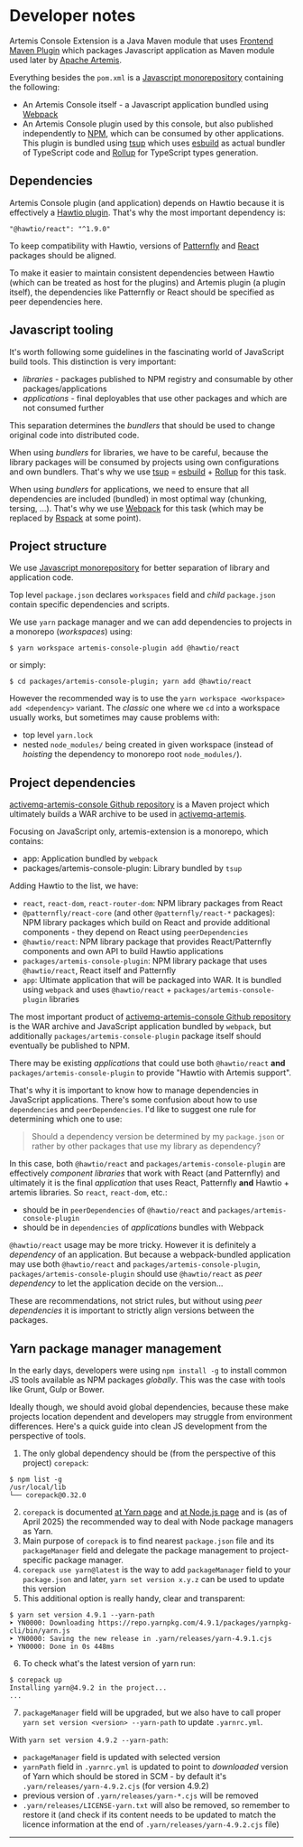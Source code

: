 # Developer notes

Artemis Console Extension is a Java Maven module that uses [Frontend Maven Plugin][1] which packages Javascript application as Maven module used later by [Apache Artemis][2].

Everything besides the `pom.xml` is a [Javascript monorepository][3] containing the following:

* An Artemis Console itself - a Javascript application bundled using [Webpack][4]
* An Artemis Console plugin used by this console, but also published independently to [NPM][5], which can be consumed by other applications. This plugin is bundled using [tsup][6] which uses [esbuild][7] as actual bundler of TypeScript code and [Rollup][8] for TypeScript types generation.

## Dependencies

Artemis Console plugin (and application) depends on Hawtio because it is effectively a [Hawtio plugin][9]. That's why the most important dependency is:

    "@hawtio/react": "^1.9.0"

To keep compatibility with Hawtio, versions of [Patternfly][10] and [React][11] packages should be aligned.

To make it easier to maintain consistent dependencies between Hawtio (which can be treated as host for the plugins) and Artemis plugin (a plugin itself), the dependencies like Patternfly or React should be specified as peer dependencies here.

## Javascript tooling

It's worth following some guidelines in the fascinating world of JavaScript build tools. This distinction is very important:

* _libraries_ - packages published to NPM registry and consumable by other packages/applications
* _applications_ - final deployables that use other packages and which are not consumed further

This separation determines the _bundlers_ that should be used to change original code into distributed code.

When using _bundlers_ for libraries, we have to be careful, because the library packages will be consumed by projects using own configurations and own bundlers. That's why we use [tsup][6] = [esbuild][7] + [Rollup][8] for this task.

When using _bundlers_ for applications, we need to ensure that all dependencies are included (bundled) in most optimal way (chunking, tersing, ...). That's why we use [Webpack][4] for this task (which may be replaced by [Rspack][12] at some point).

## Project structure

We use [Javascript monorepository][3] for better separation of library and application code.

Top level `package.json` declares `workspaces` field and _child_ `package.json` contain specific dependencies and scripts.

We use `yarn` package manager and we can add dependencies to projects in a monorepo (_workspaces_) using:
```console
$ yarn workspace artemis-console-plugin add @hawtio/react
```

or simply:
```console
$ cd packages/artemis-console-plugin; yarn add @hawtio/react
```

However the recommended way is to use the `yarn workspace <workspace> add <dependency>` variant. The _classic_ one where we `cd` into a workspace usually works, but sometimes may cause problems with:
* top level `yarn.lock`
* nested `node_modules/` being created in given workspace (instead of _hoisting_ the dependency to monorepo root `node_modules/`).

## Project dependencies

[activemq-artemis-console Github repository](https://github.com/apache/activemq-artemis-console/) is a Maven project which ultimately builds a WAR archive to be used in [activemq-artemis](https://github.com/apache/activemq-artemis/).

Focusing on JavaScript only, artemis-extension is a monorepo, which contains:
* app: Application bundled by `webpack`
* packages/artemis-console-plugin: Library bundled by `tsup`

Adding Hawtio to the list, we have:

* `react`, `react-dom`, `react-router-dom`: NPM library packages from React
* `@patternfly/react-core` (and other `@patternfly/react-*` packages): NPM library packages which build on React and provide additional components - they depend on React using `peerDependencies` 
* `@hawtio/react`: NPM library package that provides React/Patternfly components and own API to build Hawtio applications
* `packages/artemis-console-plugin`: NPM library package that uses `@hawtio/react`, React itself and Patternfly
* `app`: Ultimate application that will be packaged into WAR. It is bundled using `webpack` and uses `@hawtio/react` + `packages/artemis-console-plugin` libraries

The most important product of [activemq-artemis-console Github repository](https://github.com/apache/activemq-artemis-console/) is the WAR archive and JavaScript application bundled by `webpack`, but additionally `packages/artemis-console-plugin` package itself should eventually be published to NPM.

There may be existing _applications_ that could use both `@hawtio/react` **and** `packages/artemis-console-plugin` to provide "Hawtio with Artemis support".

That's why it is important to know how to manage dependencies in JavaScript applications. There's some confusion about how to use `dependencies` and `peerDependencies`. I'd like to suggest one rule for determining which one to use:

> Should a dependency version be determined by my `package.json` or rather by other packages that use my library as dependency?

In this case, both `@hawtio/react` and `packages/artemis-console-plugin` are effectively _component libraries_ that work with React (and Patternfly) and ultimately it is the final _application_ that uses React, Patternfly **and** Hawtio + artemis libraries. So `react`, `react-dom`, etc.:
* should be in `peerDependencies` of `@hawtio/react` and `packages/artemis-console-plugin`
* should be in `dependencies` of _applications_ bundles with Webpack

`@hawtio/react` usage may be more tricky. However it is definitely a _dependency_ of an application. But because a webpack-bundled application may use both `@hawtio/react` and `packages/artemis-console-plugin`, `packages/artemis-console-plugin` should use `@hawtio/react` as _peer dependency_ to let the application decide on the version...

These are recommendations, not strict rules, but without using _peer dependencies_ it is important to strictly align versions between the packages.

## Yarn package manager management

In the early days, developers were using `npm install -g` to install common JS tools available as NPM packages _globally_. This was the case with tools like Grunt, Gulp or Bower.

Ideally though, we should avoid global dependencies, because these make projects location dependent and developers may struggle from environment differences. Here's a quick guide into clean JS development from the perspective of tools.

1. The only global dependency should be (from the perspective of this project) `corepack`:
```console
$ npm list -g
/usr/local/lib
└── corepack@0.32.0
```
2. `corepack` is documented [at Yarn page][13] and [at Node.js page][14] and is (as of April 2025) the recommended way to deal with Node package managers as Yarn.
3. Main purpose of `corepack` is to find nearest `package.json` file and its `packageManager` field and delegate the package management to project-specific package manager.
4. `corepack use yarn@latest` is the way to add `packageManager` field to your `package.json` and later, `yarn set version x.y.z` can be used to update this version
5. This additional option is really handy, clear and transparent:
```console
$ yarn set version 4.9.1 --yarn-path
➤ YN0000: Downloading https://repo.yarnpkg.com/4.9.1/packages/yarnpkg-cli/bin/yarn.js
➤ YN0000: Saving the new release in .yarn/releases/yarn-4.9.1.cjs
➤ YN0000: Done in 0s 448ms
```
6. To check what's the latest version of yarn run:
```console
$ corepack up
Installing yarn@4.9.2 in the project...
...
```
7. `packageManager` field will be upgraded, but we also have to call proper `yarn set version <version> --yarn-path` to update `.yarnrc.yml`.

With `yarn set version 4.9.2 --yarn-path`:
* `packageManager` field is updated with selected version
* `yarnPath` field in `.yarnrc.yml` is updated to point to _downloaded_ version of Yarn which should be stored in SCM - by default it's `.yarn/releases/yarn-4.9.2.cjs` (for version 4.9.2)
* previous version of `.yarn/releases/yarn-*.cjs` will be removed
* `.yarn/releases/LICENSE-yarn.txt` will also be removed, so remember to restore it (and check if its content needs to be updated to match the licence information at the end of `.yarn/releases/yarn-4.9.2.cjs` file)

----
[1]: https://github.com/eirslett/frontend-maven-plugin
[2]: https://activemq.apache.org/components/artemis
[3]: https://yarnpkg.com/features/workspaces
[4]: https://webpack.js.org/
[5]: https://www.npmjs.com/
[6]: https://tsup.egoist.dev/
[7]: https://github.com/evanw/esbuild
[8]: https://rollupjs.org/
[9]: https://hawt.io/docs/plugins.html
[10]: https://v5-archive.patternfly.org/
[11]: https://react.dev/
[12]: https://rspack.dev/
[13]: https://yarnpkg.com/corepack
[14]: https://github.com/nodejs/corepack
